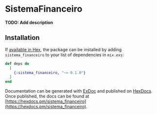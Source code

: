 # SistemaFinanceiro

**TODO: Add description**

## Installation

If [available in Hex](https://hex.pm/docs/publish), the package can be installed
by adding `sistema_financeiro` to your list of dependencies in `mix.exs`:

```elixir
def deps do
  [
    {:sistema_financeiro, "~> 0.1.0"}
  ]
end
```

Documentation can be generated with [ExDoc](https://github.com/elixir-lang/ex_doc)
and published on [HexDocs](https://hexdocs.pm). Once published, the docs can
be found at [https://hexdocs.pm/sistema_financeiro](https://hexdocs.pm/sistema_financeiro).

